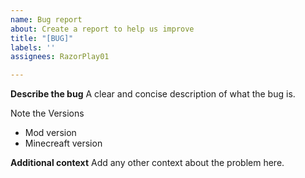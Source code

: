 ```yaml
---
name: Bug report
about: Create a report to help us improve
title: "[BUG]"
labels: ''
assignees: RazorPlay01

---
```


**Describe the bug**
A clear and concise description of what the bug is.

Note the Versions
- Mod version
- Minecreaft version

**Additional context**
Add any other context about the problem here.
